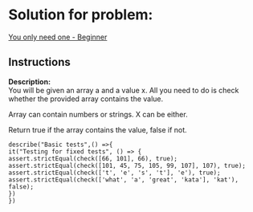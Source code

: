 # Solution for problem:

[ You only need one - Beginner ](https://www.codewars.com/kata/57cc975ed542d3148f00015b)

## Instructions

**Description:**  
You will be given an array a and a value x. All you need to do is check whether the provided array contains the value.

Array can contain numbers or strings. X can be either.

Return true if the array contains the value, false if not.

```plaintext
describe("Basic tests",() =>{
it("Testing for fixed tests", () => {
assert.strictEqual(check([66, 101], 66), true);
assert.strictEqual(check([101, 45, 75, 105, 99, 107], 107), true);
assert.strictEqual(check(['t', 'e', 's', 't'], 'e'), true);
assert.strictEqual(check(['what', 'a', 'great', 'kata'], 'kat'), false);
})
})
```
